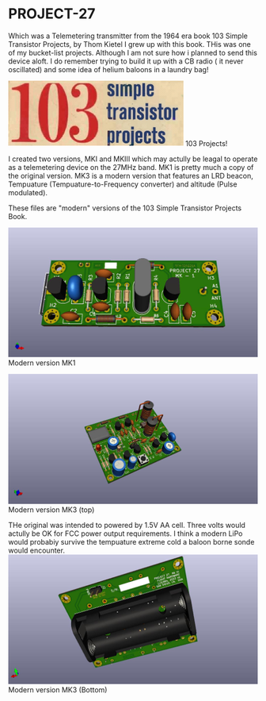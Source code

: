 # PROJECT-27
Which was a Telemetering transmitter from the 1964 era book 103 Simple Transistor Projects, by Thom Kietel  I grew up with this book.  THis was one of my bucket-list projects. Although I am not sure how i planned to send this device aloft.  I do remember trying to build it up with a CB radio ( it never oscillated) and some idea of helium baloons in a laundry bag! 

![PROJECT-27](https://github.com/b-wave/PROJECT-27/blob/main/PROJECT27/PROJECT27_MKIII/BMP/103_Logo.bmp)
103 Projects!

I created two versions, MKI and MKIII which may actully be leagal to operate as a telemetering device on the 27MHz band.  MK1 is pretty much a copy of the original version.  MK3 is a modern version that features an LRD beacon, Tempuature (Tempuature-to-Frequency converter) and altitude (Pulse modulated).  

These files are "modern" versions of the 103 Simple Transistor Projects Book.   

![PROJECT-27](https://github.com/b-wave/PROJECT-27/blob/main/PROJECT27/PROJECT27_MKIII/BMP/PROJECT27_MK1_3d.jpg)
Modern version MK1

![PROJECT-27](https://github.com/b-wave/PROJECT-27/blob/main/PROJECT27/PROJECT27_MKIII/BMP/PROJECT27_MKIII_3d.jpg)
Modern version MK3 (top)

THe original was intended to powered by 1.5V AA cell.  Three volts would actully be OK for FCC power output requirements. I think a modern LiPo would probabiy survive the tempuature extreme cold a baloon borne sonde would encounter. 
![PROJECT-27](https://github.com/b-wave/PROJECT-27/blob/main/PROJECT27/PROJECT27_MKIII/BMP/PROJECT27_MKIII_bottom.jpg)
Modern version MK3 (Bottom)





 
